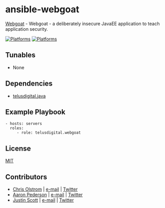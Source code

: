 # ansible-webgoat

[Webgoat](https://code.google.com/p/webgoat/) - Webgoat - a deliberately insecure JavaEE application to teach application security.

[![Platforms](http://img.shields.io/badge/platforms-ubuntu-lightgrey.svg?style=flat)](#)
[![Platforms](https://travis-ci.org/telusdigital/ansible-webgoat.svg?branch=master)](#)

Tunables
--------
* None

Dependencies
------------
* [telusdigital.java](https://github.com/telusdigital/ansible-java/)

Example Playbook
----------------
    - hosts: servers
      roles:
         - role: telusdigital.webgoat

License
-------
[MIT](https://tldrlegal.com/license/mit-license)

Contributors
------------
* [Chris Olstrom](https://colstrom.github.io/) | [e-mail](mailto:chris@olstrom.com) | [Twitter](https://twitter.com/ChrisOlstrom)
* [Aaron Pederson](https://aaronpederson.github.io) | [e-mail](mailto:aaronpederson@gmail.com) | [Twitter](https://twitter.com/GunFuSamurai)
* [Justin Scott](https://jvscott.net) | [e-mail](mailto:jvscott@gmail.com) | [Twitter](https://twitter.com/AKindlyOrc)
